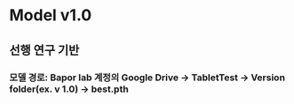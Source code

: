 # Model v1.0
## 선행 연구 기반
### 모델 경로: Bapor lab 계정의 Google Drive -> TabletTest -> Version folder(ex. v 1.0) -> best.pth
